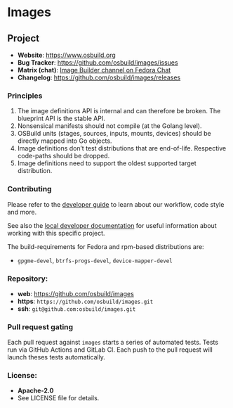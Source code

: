 Images
======

## Project

 * **Website**: <https://www.osbuild.org>
 * **Bug Tracker**: <https://github.com/osbuild/images/issues>
 * **Matrix (chat)**: [Image Builder channel on Fedora Chat](https://matrix.to/#/#image-builder:fedoraproject.org?web-instance[element.io]=chat.fedoraproject.org)
 * **Changelog**: <https://github.com/osbuild/images/releases>

### Principles
1. The image definitions API is internal and can therefore be broken. The blueprint API is the stable API.
2. Nonsensical manifests should not compile (at the Golang level).
3. OSBuild units (stages, sources, inputs, mounts, devices) should be directly mapped into Go objects.
4. Image definitions don’t test distributions that are end-of-life. Respective code-paths should be dropped.
5. Image definitions need to support the oldest supported target distribution.

### Contributing

Please refer to the [developer guide](https://www.osbuild.org/docs/developer-guide/index) to learn about our workflow, code style and more.

See also the [local developer documentation](./docs/developer) for useful information about working with this specific project.

The build-requirements for Fedora and rpm-based distributions are:
- `gpgme-devel`, `btrfs-progs-devel`, `device-mapper-devel`

### Repository:

 - **web**:   <https://github.com/osbuild/images>
 - **https**: `https://github.com/osbuild/images.git`
 - **ssh**:   `git@github.com:osbuild/images.git`

### Pull request gating

Each pull request against `images` starts a series of automated
tests. Tests run via GitHub Actions and GitLab CI. Each push to the pull request
will launch theses tests automatically.

### License:

 - **Apache-2.0**
 - See LICENSE file for details.
